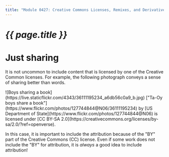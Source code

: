 ```yaml
---
title: "Module 0427: Creative Commons Licenses, Remixes, and Derivative"
---
```


# _{{ page.title }}_

# Just sharing

It is not uncommon to include content that is licensed by one of the Creative Common licenses. For example, the following photograph conveys a sense of sharing better than words.

<div markdown="true">
![Boys sharing a book](https://live.staticflickr.com/4343/36111195234_a6db56c0a9_b.jpg)
["Ta-Oy boys share a book"](https://www.flickr.com/photos/127744844@N06/36111195234) by [US Department of State](https://www.flickr.com/photos/127744844@N06) is licensed under [CC BY-SA 2.0](https://creativecommons.org/licenses/by-sa/2.0/?ref=openverse).
</div>

In this case, it is important to include the attribution because of the "BY" part of the Creative Commons (CC) license. Even if some work does not include the "BY" for attribution, it is *always* a good idea to include attribution!
